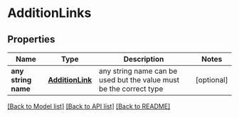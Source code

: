 # AdditionLinks


## Properties
Name | Type | Description | Notes
------------ | ------------- | ------------- | -------------
**any string name** | [**AdditionLink**](AdditionLink.md) | any string name can be used but the value must be the correct type | [optional]

[[Back to Model list]](../README.md#documentation-for-models) [[Back to API list]](../README.md#documentation-for-api-endpoints) [[Back to README]](../README.md)


